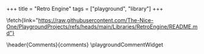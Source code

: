 +++
title = "Retro Engine"
tags = ["playground", "library"]
+++

\fetch{link="https://raw.githubusercontent.com/The-Nice-One/PlaygroundProjects/refs/heads/main/Libraries/RetroEngine/README.md"}

\header{Comments}{comments}
\playgroundCommentWidget
